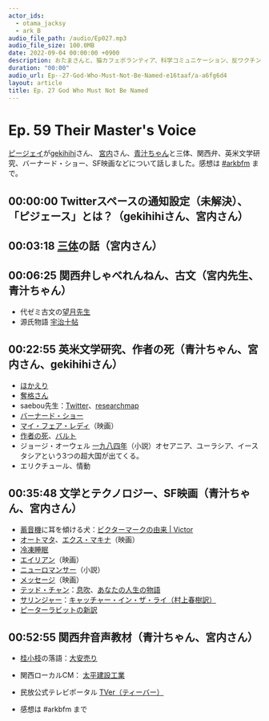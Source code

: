 ```yaml
---
actor_ids:
  - otama_jacksy
  - ark_B
audio_file_path: /audio/Ep027.mp3
audio_file_size: 100.0MB
date: 2022-09-04 00:00:00 +0900
description: おたまさんと、猫カフェボランティア、科学コミュニケーション、反ワクチン監視、ドラえもん、絶滅動物は蘇らせるべきか、ミッドサマー、保護猫のススメなどについて話しました。
duration: "00:00"
audio_url: Ep--27-God-Who-Must-Not-Be-Named-e16taaf/a-a6fg6d4
layout: article
title: Ep. 27 God Who Must Not Be Named
---
```


# Ep. 59 Their Master's Voice

[ピージェイ](https://twitter.com/xiPJ)が[gekihihi](https://twitter.com/gekihihi)さん、 [宮内](https://twitter.com/miyauchi_it)さん、[青汁ちゃん](https://twitter.com/g23997601)と三体、関西弁、英米文学研究、バーナード・ショー、SF映画などについて話しました。感想は [#arkbfm](https://twitter.com/search?q=%23arkbfm&src=typed_query&f=live) まで。

## 00:00:00 Twitterスペースの通知設定（未解決）、「ピジェース」とは？（gekihihiさん、宮内さん）

## 00:03:18 [三体](https://www.amazon.co.jp/dp/4152100206)の話（宮内さん）

## 00:06:25 関西弁しゃべれんねん、古文（宮内先生、青汁ちゃん）

* 代ゼミ古文の[望月先生](https://youtu.be/aQiBTUXk960)
* 源氏物語 [宇治十帖](https://ja.wikipedia.org/wiki/%E5%AE%87%E6%B2%BB%E5%8D%81%E5%B8%96)

## 00:22:55 英米文学研究、作者の死（青汁ちゃん、宮内さん、gekihihiさん）

* [ほかえり](http://twitter-words.elephantech.net/pages/1495)
* [奪格さん](https://twitter.com/ablativehen)
* saebou先生：[Twitter](https://twitter.com/Cristoforou)、[researchmap](https://researchmap.jp/saebou)
* [バーナード・ショー](https://ja.wikipedia.org/wiki/%E3%82%B8%E3%83%A7%E3%83%BC%E3%82%B8%E3%83%BB%E3%83%90%E3%83%BC%E3%83%8A%E3%83%BC%E3%83%89%E3%83%BB%E3%82%B7%E3%83%A7%E3%83%BC)
* [マイ・フェア・レディ](https://www.amazon.co.jp/dp/B08H1GZ1YH)（映画）
* [作者の死](https://ja.wikipedia.org/wiki/%E4%BD%9C%E8%80%85%E3%81%AE%E6%AD%BB)、[バルト](https://ja.wikipedia.org/wiki/%E3%83%AD%E3%83%A9%E3%83%B3%E3%83%BB%E3%83%90%E3%83%AB%E3%83%88)
* ジョージ・オーウェル [一九八四年](https://www.amazon.co.jp/dp/4151200533)（小説）オセアニア、ユーラシア、イースタシアという3つの超大国が出てくる。
* エリクチュール、情動

## 00:35:48 文学とテクノロジー、SF映画（青汁ちゃん、宮内さん）

* [蓄音機](https://ja.wikipedia.org/wiki/%E8%93%84%E9%9F%B3%E6%A9%9F)に耳を傾ける犬：[ビクターマークの由来 | Victor](https://www.victor.jp/nipper/)
* [オートマタ](https://www.amazon.co.jp/dp/B01IPNOYKA)、[エクス・マキナ](https://www.amazon.co.jp/dp/B01KT7J9UK)（映画）
* [冷凍睡眠](https://ja.wikipedia.org/wiki/%E3%82%B3%E3%83%BC%E3%83%AB%E3%83%89%E3%82%B9%E3%83%AA%E3%83%BC%E3%83%97)
* [エイリアン](https://www.amazon.co.jp/dp/B07CXBJJD8)（映画）
* [ニューロマンサー](https://www.amazon.co.jp/dp/415010672X)（小説）
* [メッセージ](https://www.amazon.co.jp/dp/B073XVJVRX)（映画）
* [テッド・チャン](http://d.hatena.ne.jp/keyword/%A5%C6%A5%C3%A5%C9%A1%A6%A5%C1%A5%E3%A5%F3)：[息吹](https://www.amazon.co.jp/dp/4152098996)、[あなたの人生の物語](https://www.amazon.co.jp/dp/4150114587)
* [サリンジャー](http://d.hatena.ne.jp/keyword/%A5%B5%A5%EA%A5%F3%A5%B8%A5%E3%A1%BC)：[キャッチャー・イン・ザ・ライ（村上春樹訳）](https://www.amazon.co.jp/dp/4560090009)
* [ピーターラビットの新訳](https://www.hayakawabooks.com/n/n5186eb2660e0)

## 00:52:55 関西弁音声教材（青汁ちゃん、宮内さん）

* [桂小枝](http://d.hatena.ne.jp/keyword/%B7%CB%BE%AE%BB%DE)の落語：[大安売り](https://www.youtube.com/watch?v=kUphSX9irwE)
* 関西ローカルCM： [太平建設工業](https://www.taihei.gr.jp/cm)
* 民放公式テレビポータル [TVer（ティーバー）](https://tver.jp/)
    
* 感想は #arkbfm まで